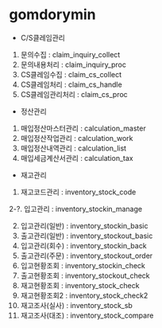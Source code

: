# gomdorymin



- C/S클레임관리
1. 문의수집 : claim_inquiry_collect
2. 문의내용처리 : claim_inquiry_proc
3. CS클레임수집 : claim_cs_collect
4. CS클레임처리 : claim_cs_handle
5. CS클레임관리처리 : claim_cs_proc

- 정산관리
1. 매입정산마스터관리 : calculation_master
2. 매입정산작업관리 : calculation_work
3. 매입정산내역관리 : calculation_list
4. 매입세금계산서관리 : calculation_tax

- 재고관리
1. 재고코드관리 : inventory_stock_code

2-?. 입고관리 : inventory_stockin_manage

2. 입고관리(일반) : inventory_stockin_basic
3. 출고관리(일반) : inventory_stockout_basic
4. 입고관리(회수) : inventory_stockin_back
5. 출고관리(주문) : inventory_stockout_order
6. 입고현황조회 : inventory_stockin_check
7. 출고현황조회 : inventory_stockout_check
8. 재고현황조회 : inventory_stock_check
9. 재고현황조회2 : inventory_stock_check2
10. 재고조사(실사) : inventory_stock_sb
11. 재고조사(대조) : inventory_stock_compare
